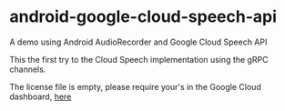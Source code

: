 # android-google-cloud-speech-api
A demo using Android AudioRecorder and Google Cloud Speech API

This the first try to the Cloud Speech implementation using the gRPC channels.

The license file is empty, please require your's in the Google Cloud dashboard, [here](https://console.cloud.google.com/apis/credentials)